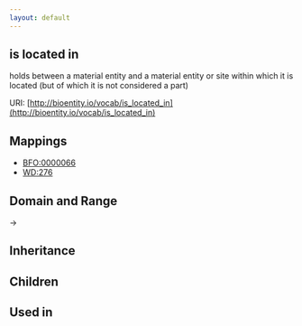 ```yaml
---
layout: default
---
```


## is located in


holds between a material entity and a material entity or site within which it is located (but of which it is not considered a part)

URI: [http://bioentity.io/vocab/is_located_in](http://bioentity.io/vocab/is_located_in)
## Mappings

 * [BFO:0000066](http://purl.obolibrary.org/obo/BFO_0000066)
 * [WD:276](http://purl.obolibrary.org/obo/WD_276)

## Domain and Range

 -> 

## Inheritance


## Children


## Used in

